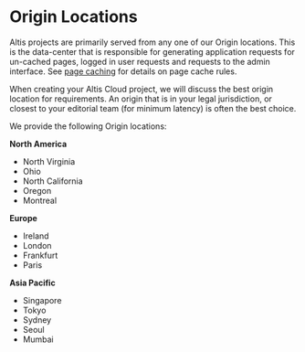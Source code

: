 # Origin Locations

Altis projects are primarily served from any one of our Origin locations. This is the data-center that is responsible for generating application requests for un-cached pages, logged in user requests and requests to the admin interface. See [page caching](./page-caching.md) for details on page cache rules.

When creating your Altis Cloud project, we will discuss the best origin location for requirements. An origin that is in your legal jurisdiction, or closest to your editorial team (for minimum latency) is often the best choice.

We provide the following Origin locations:

**North America**

- North Virginia
- Ohio
- North California
- Oregon
- Montreal

**Europe**

- Ireland
- London
- Frankfurt
- Paris

**Asia Pacific**

- Singapore
- Tokyo
- Sydney
- Seoul
- Mumbai
